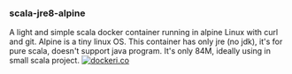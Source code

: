 ### scala-jre8-alpine

A light and simple scala docker container running in alpine Linux with curl and git.
Alpine is a tiny linux OS.
This container has only jre (no jdk), it's for pure scala, doesn't support java program.
It's only 84M, ideally using in small scala project.
[![dockeri.co](https://dockeri.co/image/baocaifeng/scala-jre8-alpine)](https://hub.docker.com/r/baocaifeng/scala-jre8-alpine)
